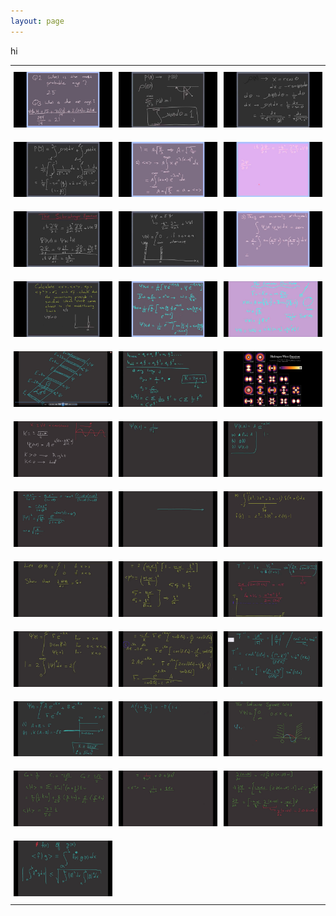 ```yaml
---
layout: page
---
```





hi


<style type="text/css">
.tg  {border-collapse:collapse;border-spacing:0;}
.tg td{border-color:black;border-style:solid;border-width:0px;font-family:Arial, sans-serif;font-size:14px;
  overflow:hidden;padding:10px 5px;word-break:normal;}
.tg th{border-color:black;border-style:solid;border-width:0px;font-family:Arial, sans-serif;font-size:14px;
  font-weight:normal;overflow:hidden;padding:10px 5px;word-break:normal;}
.tg .tg-0pky{border-color:inherit;text-align:left;vertical-align:top}
</style>
<table class="tg">
  <tr>
    <th class="tg-0pky"><a href="https://youtu.be/v4CH7CK00zk"><img src="/img/v1.jpg" alt="V1"></a></th>
    <th class="tg-0pky"><a href="https://www.youtube.com/watch?v=lEp2gLYJQMI"><img src="/img/v2.jpg" alt="V2"></a></th>
    <th class="tg-0pky"><a href="https://www.youtube.com/watch?v=4bRTKSWgluo"><img src="/img/v3.jpg" alt="V3"></a></th>
  </tr>
  <tr>
  </tr>
  <tr>
    <td class="tg-0pky"><a href="https://www.youtube.com/watch?v=khGwXSPbBdY"><img src="/img/v4.jpg" alt="V4"></a></td>
    <td class="tg-0pky"><a href="https://www.youtube.com/watch?v=3SZQstdxfb4"><img src="/img/v5.jpg" alt="V5"></a></td>
    <td class="tg-0pky"><a href="https://www.youtube.com/watch?v=GJZd0g-hu-Y"><img src="/img/v6.jpg" alt="V6"></a></td>
  </tr>
  <tr>
  </tr>
  <tr>
    <td class="tg-0pky"><a href="https://www.youtube.com/watch?v=EsqMOghM3KQ&t=1s"><img src="/img/v7.jpg" alt="V7"></a></td>
    <td class="tg-0pky"><a href="https://www.youtube.com/watch?v=7d_zRb4yjm8"><img src="/img/v8.jpg" alt="V8"></a></td>
    <td class="tg-0pky"><a href="https://www.youtube.com/watch?v=HBNRS48YD3k"><img src="/img/v9.jpg" alt="V9"></a></td>
  </tr>
  <tr>
  </tr>
  <tr>
    <td class="tg-0pky"><a href=""><img src="/img/v10.jpg" alt="V10"></a></td>
    <td class="tg-0pky"><a href=""><img src="/img/v11.jpg" alt="V11"></a></td>
    <td class="tg-0pky"><a href=""><img src="/img/v12.jpg" alt="V12"></a></td>
  </tr>
  <tr>
  </tr>
  <tr>
    <td class="tg-0pky"><a href=""><img src="/img/v13.jpg" alt="V13"></a></td>
    <td class="tg-0pky"><a href=""><img src="/img/v14.jpg" alt="V14"></a></td>
    <td class="tg-0pky"><a href=""><img src="/img/v15.jpg" alt="V15"></a></td>
  </tr>
  <tr>
  </tr>
  <tr>
    <td class="tg-0pky"><a href=""><img src="/img/v16.jpg" alt="V16"></a></td>
    <td class="tg-0pky"><a href=""><img src="/img/v17.jpg" alt="V17"></a></td>
    <td class="tg-0pky"><a href=""><img src="/img/v18.jpg" alt="V18"></a></td>
  </tr>
  <tr>
  </tr>
  <tr>
    <td class="tg-0pky"><a href=""><img src="/img/v19.jpg" alt="V19"></a></td>
    <td class="tg-0pky"><a href=""><img src="/img/v20.jpg" alt="V20"></a></td>
    <td class="tg-0pky"><a href=""><img src="/img/v21.jpg" alt="V21"></a></td>
  </tr>
  <tr>
  </tr>
  <tr>
    <td class="tg-0pky"><a href=""><img src="/img/v22.jpg" alt="V22"></a></td>
    <td class="tg-0pky"><a href=""><img src="/img/v23.jpg" alt="V23"></a></td>
    <td class="tg-0pky"><a href=""><img src="/img/v24.jpg" alt="V24"></a></td>
  </tr>
  <tr>
  </tr>
  <tr>
    <td class="tg-0pky"><a href=""><img src="/img/v25.jpg" alt="V25"></a></td>
    <td class="tg-0pky"><a href=""><img src="/img/v26.jpg" alt="V26"></a></td>
    <td class="tg-0pky"><a href=""><img src="/img/v27.jpg" alt="V27"></a></td>
  </tr>
  <tr>
  </tr>
  <tr>
    <td class="tg-0pky"><a href=""><img src="/img/v28.jpg" alt="V28"></a></td>
    <td class="tg-0pky"><a href=""><img src="/img/v29.jpg" alt="V29"></a></td>
    <td class="tg-0pky"><a href=""><img src="/img/v30.jpg" alt="V30"></a></td>
  </tr>
  <tr>
  </tr>
  <tr>
    <td class="tg-0pky"><a href=""><img src="/img/v31.jpg" alt="V31"></a></td>
    <td class="tg-0pky"><a href=""><img src="/img/v32.jpg" alt="V32"></a></td>
    <td class="tg-0pky"><a href=""><img src="/img/v33.jpg" alt="V33"></a></td>
  </tr>
  <tr>
  </tr>
  <tr>
    <td class="tg-0pky"><a href=""><img src="/img/v34.jpg" alt="V34"></a></td>
    <td class="tg-0pky"></td>
    <td class="tg-0pky"></td>
  </tr>
</table>


